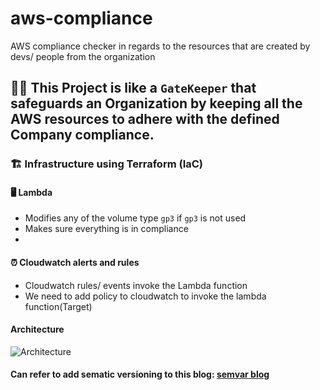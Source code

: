 # aws-compliance
AWS compliance checker in regards to the resources that are created by devs/ people from the organization

## 🥷🏻 This Project is like a `GateKeeper` that safeguards an Organization by keeping all the **AWS resources** to adhere with the defined Company compliance.

### 🏗️ Infrastructure using Terraform (IaC)

#### 🖥️ Lambda
- Modifies any of the volume type `gp3` if `gp3` is not used
- Makes sure everything is in compliance
-

#### ⏰ Cloudwatch alerts and rules
- Cloudwatch rules/ events invoke the Lambda function
- We need to add policy to cloudwatch to invoke the lambda function(Target)

#### Architecture

![Architecture](architcture.png)

#### Can refer to add sematic versioning to this blog: [semvar blog](https://dev.to/sahanonp/how-to-setup-semantic-release-with-github-actions-31f3)
